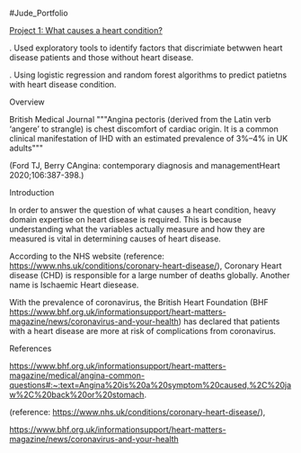 #Jude_Portfolio

[Project 1: What causes a heart condition?](https://github.com/Judedatascientist/Jude_Portfolio)

. Used exploratory tools to identify factors that discrimiate betwwen heart disease patients and those without heart disease.

. Using logistic regression and random forest algorithms to predict patietns with heart disease condition.

Overview 


British Medical Journal """Angina pectoris (derived from the Latin verb ‘angere’ to strangle) is chest discomfort of cardiac origin. It is a common clinical manifestation of IHD with an estimated prevalence of 3%–4% in UK adults"""

(Ford TJ, Berry CAngina: contemporary diagnosis and managementHeart 2020;106:387-398.)

Introduction

In order to answer the question of what causes a heart condition, heavy domain expertise on heart disease is required. This is because understanding what the variables actually measure and how they are measured is vital in determining causes of heart disease.

According to the NHS website (reference: https://www.nhs.uk/conditions/coronary-heart-disease/), Coronary Heart disease (CHD) is responsible for a large number of deaths globally. Another name is Ischaemic Heart diesease.

With the prevalence of coronavirus, the British Heart Foundation (BHF https://www.bhf.org.uk/informationsupport/heart-matters-magazine/news/coronavirus-and-your-health) has declared that patients with a heart disease are more at risk of complications from coronavirus.

References

https://www.bhf.org.uk/informationsupport/heart-matters-magazine/medical/angina-common-questions#:~:text=Angina%20is%20a%20symptom%20caused,%2C%20jaw%2C%20back%20or%20stomach.

(reference: https://www.nhs.uk/conditions/coronary-heart-disease/),

https://www.bhf.org.uk/informationsupport/heart-matters-magazine/news/coronavirus-and-your-health
